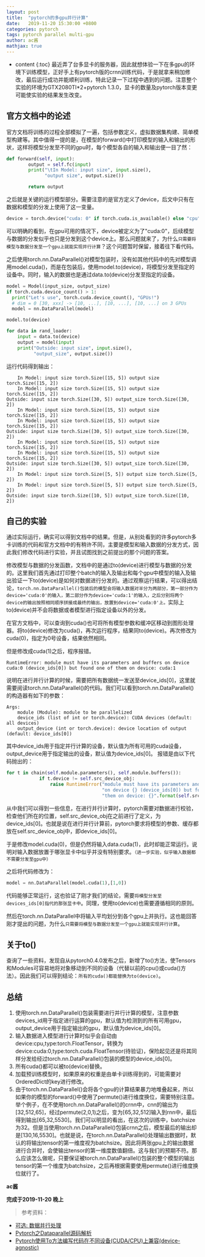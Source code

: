 ```yaml
---
layout: post
title:  "pytorch的多gpu并行计算"
date:   2019-11-20 15:30:00 +0800
categories: pytorch
tags: pytorch parallel multi-gpu
author: ac酱
mathjax: true
---
```


* content
{:toc}
最近弄了台多显卡的服务器，因此就想体验一下在多gpu的环境下训练模型，正好手上有pytorch版的crnn训练代码，于是就拿来稍加修改，最后运行成功并能顺利训练，特此记录一下过程中遇到的问题。注意整个实验的环境为GTX2080TI*2+pytorch 1.3.0，显卡的数量及pytorch版本变更可能使实验的结果发生改变。



## 官方文档中的论述

官方文档将训练的过程全部模拟了一遍，包括参数定义，虚拟数据集构建、简单模型构建等。其中值得一提的是，在模型的forward()中打印模型的输入和输出的形状，这样将模型分发至不同的gpu时，每个模型各自的输入和输出便一目了然：
```python
def forward(self, input):
        output = self.fc(input)
        print("\tIn Model: input size", input.size(),
              "output size", output.size())

        return output
```
之后就是关键的运行模型部分。需要注意的是官方定义了device，后文中只有在数据和模型的分发上使用了这一变量。
```python
device = torch.device("cuda: 0" if torch.cuda.is_available() else "cpu")
```
可以明确的看到，在gpu可用的情况下，device被定义为了"cuda:0"，后续模型与数据的分发似乎也只是分发到这个device上。那么问题就来了，为什么`只需要将模型与数据分发至一个gpu上就能实现并行计算`？这个问题暂时保留，接着往下看代码。

之后使用torch.nn.DataParallel()对模型包装时，没有如其他代码中的先对模型调用model.cuda()，而是在包装后，使用model.to(device)，将模型分发至指定的设备中。同时，输入的数据也是通过data.to(device)分发至指定的设备。
```python
model = Model(input_size, output_size)
if torch.cuda.device_count() > 1: 
  print("Let's use", torch.cuda.device_count(), "GPUs!")
  # dim = 0 [30, xxx] -> [10, ...], [10, ...], [10, ...] on 3 GPUs
  model = nn.DataParallel(model)

model.to(device)

for data in rand_loader: 
    input = data.to(device)
    output = model(input)
    print("Outside: input size", input.size(),
          "output_size", output.size())
```
运行代码得到输出：

        In Model: input size torch.Size([15, 5]) output size torch.Size([15, 2])
        In Model: input size torch.Size([15, 5]) output size torch.Size([15, 2])
    Outside: input size torch.Size([30, 5]) output_size torch.Size([30, 2])
        In Model: input size torch.Size([15, 5]) output size torch.Size([15, 2])
        In Model: input size torch.Size([15, 5]) output size torch.Size([15, 2])
    Outside: input size torch.Size([30, 5]) output_size torch.Size([30, 2])
        In Model: input size torch.Size([15, 5]) output size torch.Size([15, 2])
        In Model: input size torch.Size([15, 5]) output size torch.Size([15, 2])
    Outside: input size torch.Size([30, 5]) output_size torch.Size([30, 2])
        In Model: input size torch.Size([5, 5]) output size torch.Size([5, 2])
        In Model: input size torch.Size([5, 5]) output size torch.Size([5, 2])
    Outside: input size torch.Size([10, 5]) output_size torch.Size([10, 2])


## 自己的实验

通过实际运行，确实可以得到文档中的结果。但是，从别处看到的许多pytorch多卡训练的代码和官方文档中的有稍许不同，主要是模型和输入数据的分发方式，因此我们修改代码进行实验，并且试图找到之前提出的那个问题的答案。

修改模型与数据的分发函数，文档中的是通过to(device)进行模型与数据的分发的。这里我们首先通过打印整个batch的输入及输出和每个gpu中模型的输入及输出验证一下to(device)是如何对数据进行分发的。通过观察运行结果，可以得出结论，`torch.nn.DataParallel()包装后的模型会将输入数据对半分为两部分，第一部分作为device='cuda:0'的输入，第二部分作为device='cuda:1'的输入，之后分别将两个device的输出按照相同顺序拼接成最终的输出，放置到device='cuda:0'上。`实际上to(device)并不会将数据或者模型进行指定设备以外的分发。

在官方文档中，可以查询到cuda()也可将所有模型参数和缓冲区移动到图形处理器。将to(device)修改为cuda()，再次运行程序，结果同to(device)。再次修改为cuda(0)，指定为0号设备，结果依然相同。

但是修改成cuda(1)之后，程序报错。
```
RuntimeError: module must have its parameters and buffers on device cuda:0 (device_ids[0]) but found one of them on device: cuda:1
```
说明在进行并行计算的时候，需要把所有数据统一发送至device_ids[0]，这里就需要阅读torch.nn.DataParallel()的代码。我们可以看到torch.nn.DataParallel()的构造器有如下的参数：
```
Args:
    module (Module): module to be parallelized
    device_ids (list of int or torch.device): CUDA devices (default: all devices)
    output_device (int or torch.device): device location of output (default: device_ids[0])
```
其中device_ids用于指定并行计算的设备，默认值为所有可用的cuda设备，output_device用于指定输出的设备，默认值为device_ids[0]。
报错是由以下代码抛出的：
```python
for t in chain(self.module.parameters(), self.module.buffers()):
            if t.device != self.src_device_obj:
                raise RuntimeError("module must have its parameters and buffers "
                                   "on device {} (device_ids[0]) but found one of "
                                   "them on device: {}".format(self.src_device_obj, t.device))
```
从中我们可以得到一些信息，在进行并行计算时，pytorch需要对数据进行校验，检查他们所在的位置，self.src_device_obj在之前进行了定义，为device_ids[0]。也就是说在进行并行计算前，pytorch要求将模型的参数、缓存都放在self.src_device_obj中，即device_ids[0]。

于是修改model.cuda(0)，但是仍然将输入data.cuda(1)，此时却能正常运行。说明对输入数据放置于哪张显卡中似乎并没有特别要求。`（进一步实验，似乎输入数据都不需要分发至gpu中）`

之后将代码修改为：
```python
model = nn.DataParallel(model.cuda(1),[1,0])
```
代码能够正常运行，这也验证了刚才我们的结论，需要`将模型分发至devices_ids[0]指代的那张显卡中`。同理，使用to(device)也需要遵循相同的原则。

然后在torch.nn.DataParallel中将输入平均划分到各个gpu上并执行。这也能回答刚才提出的问题，为什么`只需要将模型与数据分发至一个gpu上就能实现并行计算`。

## 关于to()
查询了一些资料，发现自从pytorch0.4.0发布之后，新增了to()方法，使Tensors和Modules可容易地将对象移动到不同的设备（代替以前的cpu()或cuda()方法）。因此我们可以得到结论：`所有的cuda()都能替换为to(device)`。

## 总结
1. 使用torch.nn.DataParallel()包装需要进行并行计算的模型，注意参数devices_id用于指定进行运算的gpu，默认值为检测到的所有可用gpu，output_device用于指定输出的gpu，默认值为device_ids[0]。
2. 输入数据进入模型进行计算时似乎会自动由device:cpu,type:torch.FloatTensor，转换为device:cuda:0,type:torch.cuda.FloatTensor(待验证)，保险起见还是将其同样分发给经过torch.nn.DataParallel()包装的模型的device_ids[0]。
3. 所有cuda()都可以被to(device)替换。
4. 加载预训练模型时，如果原来的权重是由单卡训练得到的，可能需要对OrderedDict的key进行修改。
5. 由于torch.nn.DataParallel()会将各个gpu的计算结果暴力地堆叠起来，所以如果你的模型的forward()中使用了permute()进行维度换位，需要特别注意。举个例子，在不使用torch.nn.DataParallel()的crnn中，cnn的输出为[32,512,65]，经过permute(2,0,1)之后，变为[65,32,512]输入到rnn中，最后得到输出[65,32,5530]。我们可以明显的看出，在这次的训练中，batchsize为32。但是当使用torch.nn.DataParallel()包装crnn之后，模型最后的输出却是[130,16,5530]。也就是说，在torch.nn.DataParallel()处理输出数据时，默认的将输出tensor的第一维度视为batchsize。因此将两张gpu上的输出数据进行合并时，会使输出tensor的第一维度数值翻倍。这与我们的预期不符。那么应该怎么做呢，只要保证被torch.nn.DataParallel()包装的整个模型的输出tensor的第一个维度为batchsize，之后再根据需要使用permute()进行维度换位就行了。

**ac酱**

**完成于2019-11-20 晚上**

> 参考资料：
* [可选: 数据并行处理](https://pytorch.apachecn.org/docs/1.2/beginner/blitz/data_parallel_tutorial.html)
* [Pytorch之Dataparallel源码解析](https://www.cnblogs.com/marsggbo/p/10962763.html)
* [Pytorch使用To方法编写代码在不同设备(CUDA/CPU)上兼容(device-agnostic)](https://ptorch.com/news/189.html)